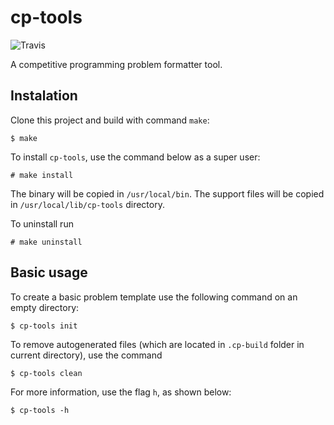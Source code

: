 # cp-tools

![Travis](https://travis-ci.org/edsomjr/competitive-problems-tools.svg?branch=master)

A competitive programming problem formatter tool. 

## Instalation

Clone this project and build with command `make`:

```
$ make
```

To install `cp-tools`, use the command below as a super user:

```
# make install
```

The binary will be copied in `/usr/local/bin`. The support files will be copied in `/usr/local/lib/cp-tools` directory.

To uninstall run

```
# make uninstall
```


## Basic usage

To create a basic problem template use the following command on an empty directory:

```
$ cp-tools init
```

To remove autogenerated files (which are located in `.cp-build` folder in current directory), use
the command

```
$ cp-tools clean
```

For more information, use the flag `h`, as shown below:

```
$ cp-tools -h
```
